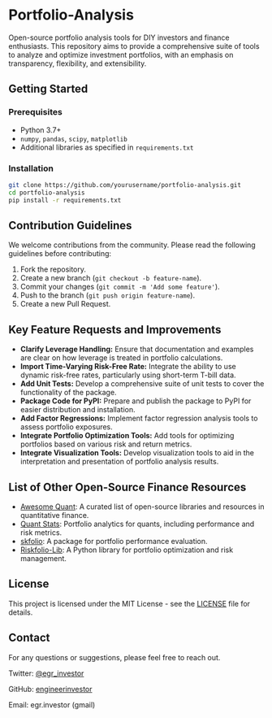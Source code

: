 # Portfolio-Analysis

Open-source portfolio analysis tools for DIY investors and finance enthusiasts. This repository aims to provide a comprehensive suite of tools to analyze and optimize investment portfolios, with an emphasis on transparency, flexibility, and extensibility.

## Getting Started

### Prerequisites

- Python 3.7+
- `numpy`, `pandas`, `scipy`, `matplotlib`
- Additional libraries as specified in `requirements.txt`

### Installation


```bash
git clone https://github.com/yourusername/portfolio-analysis.git
cd portfolio-analysis
pip install -r requirements.txt
```

## Contribution Guidelines

We welcome contributions from the community. Please read the following guidelines before contributing:

1. Fork the repository.
2. Create a new branch (`git checkout -b feature-name`).
3. Commit your changes (`git commit -m 'Add some feature'`).
4. Push to the branch (`git push origin feature-name`).
5. Create a new Pull Request.

## Key Feature Requests and Improvements

- **Clarify Leverage Handling:** Ensure that documentation and examples are clear on how leverage is treated in portfolio calculations.
- **Import Time-Varying Risk-Free Rate:** Integrate the ability to use dynamic risk-free rates, particularly using short-term T-bill data.
- **Add Unit Tests:** Develop a comprehensive suite of unit tests to cover the functionality of the package.
- **Package Code for PyPI:** Prepare and publish the package to PyPI for easier distribution and installation.
- **Add Factor Regressions:** Implement factor regression analysis tools to assess portfolio exposures.
- **Integrate Portfolio Optimization Tools:** Add tools for optimizing portfolios based on various risk and return metrics.
- **Integrate Visualization Tools:** Develop visualization tools to aid in the interpretation and presentation of portfolio analysis results.

## List of Other Open-Source Finance Resources

- [Awesome Quant](https://github.com/HugoDelatte/awesome-quant): A curated list of open-source libraries and resources in quantitative finance.
- [Quant Stats](https://github.com/ranaroussi/quantstats): Portfolio analytics for quants, including performance and risk metrics.
- [skfolio](https://github.com/skfolio/skfolio): A package for portfolio performance evaluation.
- [Riskfolio-Lib](https://riskfolio-lib.readthedocs.io/en/latest/): A Python library for portfolio optimization and risk management.

## License

This project is licensed under the MIT License - see the [LICENSE](LICENSE) file for details.

## Contact

For any questions or suggestions, please feel free to reach out.

Twitter: [@egr_investor](https://twitter.com/egr_investor)

GitHub: [engineerinvestor](https://github.com/engineerinvestor)

Email: egr.investor (gmail)

